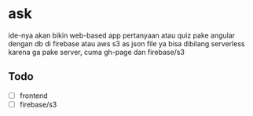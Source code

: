 # ask
ide-nya akan bikin web-based app pertanyaan atau quiz pake angular dengan db di firebase atau aws s3 as json file ya bisa dibilang serverless karena ga pake server, cuma gh-page dan firebase/s3

## Todo
- [ ] frontend
- [ ] firebase/s3
